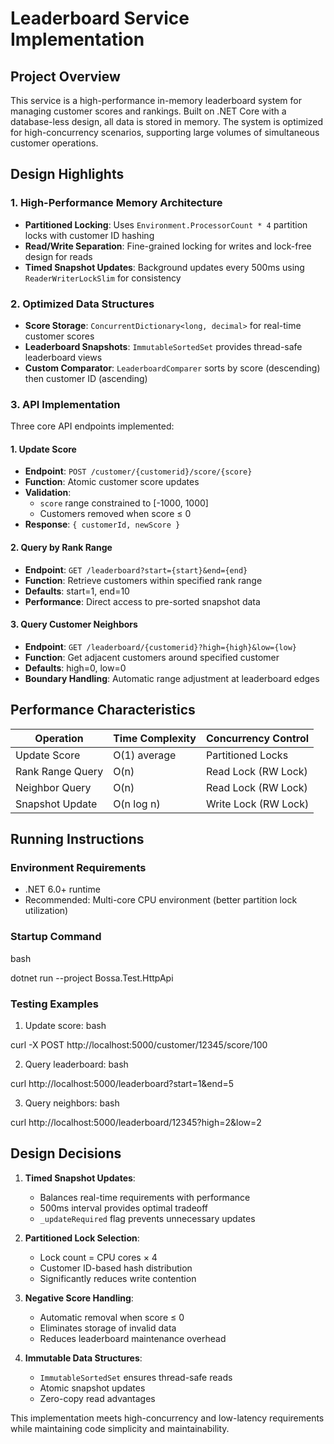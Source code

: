 # Leaderboard Service Implementation

## Project Overview
This service is a high-performance in-memory leaderboard system for managing customer scores and rankings. Built on .NET Core with a database-less design, all data is stored in memory. The system is optimized for high-concurrency scenarios, supporting large volumes of simultaneous customer operations.

## Design Highlights

### 1. High-Performance Memory Architecture
* **Partitioned Locking**: Uses `Environment.ProcessorCount * 4` partition locks with customer ID hashing
* **Read/Write Separation**: Fine-grained locking for writes and lock-free design for reads
* **Timed Snapshot Updates**: Background updates every 500ms using `ReaderWriterLockSlim` for consistency

### 2. Optimized Data Structures
* **Score Storage**: `ConcurrentDictionary<long, decimal>` for real-time customer scores
* **Leaderboard Snapshots**: `ImmutableSortedSet` provides thread-safe leaderboard views
* **Custom Comparator**: `LeaderboardComparer` sorts by score (descending) then customer ID (ascending)

### 3. API Implementation
Three core API endpoints implemented:

#### 1. Update Score
* **Endpoint**: `POST /customer/{customerid}/score/{score}`
* **Function**: Atomic customer score updates
* **Validation**:
  * `score` range constrained to [-1000, 1000]
  * Customers removed when score ≤ 0
* **Response**: `{ customerId, newScore }`

#### 2. Query by Rank Range
* **Endpoint**: `GET /leaderboard?start={start}&end={end}`
* **Function**: Retrieve customers within specified rank range
* **Defaults**: start=1, end=10
* **Performance**: Direct access to pre-sorted snapshot data

#### 3. Query Customer Neighbors
* **Endpoint**: `GET /leaderboard/{customerid}?high={high}&low={low}`
* **Function**: Get adjacent customers around specified customer
* **Defaults**: high=0, low=0
* **Boundary Handling**: Automatic range adjustment at leaderboard edges

## Performance Characteristics

| Operation | Time Complexity | Concurrency Control |
|----------|-----------------|---------------------|
| Update Score | O(1) average | Partitioned Locks |
| Rank Range Query | O(n) | Read Lock (RW Lock) |
| Neighbor Query | O(n) | Read Lock (RW Lock) |
| Snapshot Update | O(n log n) | Write Lock (RW Lock) |

## Running Instructions

### Environment Requirements
* .NET 6.0+ runtime
* Recommended: Multi-core CPU environment (better partition lock utilization)

### Startup Command
bash

dotnet run --project Bossa.Test.HttpApi

### Testing Examples

1. Update score:
bash

curl -X POST http://localhost:5000/customer/12345/score/100

2. Query leaderboard:
bash

curl http://localhost:5000/leaderboard?start=1&end=5

3. Query neighbors:
bash

curl http://localhost:5000/leaderboard/12345?high=2&low=2

## Design Decisions

1. **Timed Snapshot Updates**:
   * Balances real-time requirements with performance
   * 500ms interval provides optimal tradeoff
   * `_updateRequired` flag prevents unnecessary updates

2. **Partitioned Lock Selection**:
   * Lock count = CPU cores × 4
   * Customer ID-based hash distribution
   * Significantly reduces write contention

3. **Negative Score Handling**:
   * Automatic removal when score ≤ 0
   * Eliminates storage of invalid data
   * Reduces leaderboard maintenance overhead

4. **Immutable Data Structures**:
   * `ImmutableSortedSet` ensures thread-safe reads
   * Atomic snapshot updates
   * Zero-copy read advantages

This implementation meets high-concurrency and low-latency requirements while maintaining code simplicity and maintainability.
